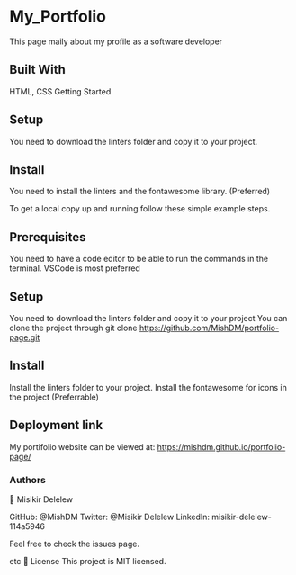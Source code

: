 # My_Portfolio
This page maily about my profile as a software developer

## Built With
HTML, CSS
Getting Started

## Setup
You need to download the linters folder and copy it to your project.

## Install
You need to install the linters and the fontawesome library. (Preferred)

To get a local copy up and running follow these simple example steps.

## Prerequisites
You need to have a code editor to be able to run the commands in the terminal. VSCode is most preferred

## Setup
You need to download the linters folder and copy it to your project You can clone the project through git clone https://github.com/MishDM/portfolio-page.git

## Install
Install the linters folder to your project. Install the fontawesome for icons in the project (Preferrable)
## Deployment link

My portifolio website can be viewed at: https://mishdm.github.io/portfolio-page/


### Authors
👤 Misikir Delelew

GitHub: @MishDM
Twitter: @Misikir Delelew
LinkedIn: misikir-delelew-114a5946

Feel free to check the issues page.

etc
📝 License
This project is MIT licensed.
